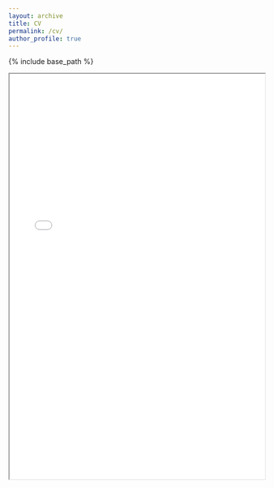 ```yaml
---
layout: archive
title: CV
permalink: /cv/
author_profile: true
---
```


{% include base_path %}

<iframe src="/assets/docs/cv.pdf" width="100%" height="800" marginwidth="0" marginheight="0" title='CV'></iframe>